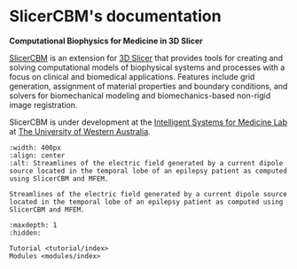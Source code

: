 # SlicerCBM's documentation

**Computational Biophysics for Medicine in 3D Slicer**

[SlicerCBM](https://github.com/SlicerCBM/SlicerCBM) is an extension for [3D Slicer](http://slicer.org) that provides tools for creating and solving computational models of biophysical systems and processes with a focus on clinical and biomedical applications. Features include grid generation, assignment of material properties and boundary conditions, and solvers for biomechanical modeling and biomechanics-based non-rigid image registration.

SlicerCBM is under development at the [Intelligent Systems for Medicine Lab](https://isml.ecm.uwa.edu.au)
at [The University of Western Australia](https://www.uwa.edu.au).

```{figure} brain_electric_field.png
:width: 400px
:align: center
:alt: Streamlines of the electric field generated by a current dipole source located in the temporal lobe of an epilepsy patient as computed using SlicerCBM and MFEM.

Streamlines of the electric field generated by a current dipole source located in the temporal lobe of an epilepsy patient as computed using SlicerCBM and MFEM.
```

```{toctree}
:maxdepth: 1
:hidden:

Tutorial <tutorial/index>
Modules <modules/index>

```
